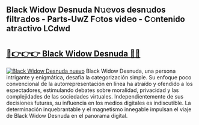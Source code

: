## Black Widow Desnuda N𝚞𝚎vos desn𝚞dos filtr𝚊dos - Parts-UwZ F𝚘tos vid𝚎o - C𝚘ntenido atr𝚊ctivo LCdwd

# <h2><a href="http://mb4xgo.tromn.icu/?c=Black+Widow+Desnuda">🔗👉👉👉 Black Widow Desnuda 🔗🔗</a></h2>

[![Black Widow Desnuda nuevo](https://i.imgur.com/pEAQMta.gif)](http://mb4xgo.tromn.icu/?c=Black+Widow+Desnuda)
Black Widow Desnuda, una persona intrigante y enigmática, desafía la categorización simple. Su enfoque poco convencional de la autorrepresentación en línea ha atraído y ofendido a los espectadores, estimulando debates sobre moralidad, privacidad y las complejidades de las sociedades virtuales. Independientemente de sus decisiones futuras, su influencia en los medios digitales es indiscutible. La determinación inquebrantable y el magnetismo innegable impulsan el viaje de Black Widow Desnuda en el panorama digital.
